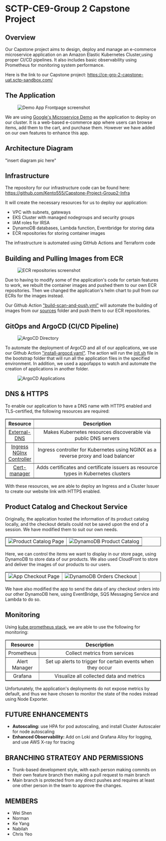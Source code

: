 # SCTP-CE9-Group 2 Capstone Project

## Overview

Our Capstone project aims to design, deploy and manage an e-commerce microservice application on an Amazon Elastic Kubernetes Cluster,using proper CI/CD pipelines. It also includes basic observability using Prometheus for monitoring system performance.

Here is the link to our Capstone project: https://ce-grp-2-capstone-uat.sctp-sandbox.com/

## The Application

<figure>
  <img src=".images/google-microservice-frontpage.png" alt="Demo App Frontpage screenshot">
</figure>

We are using [Google's Microservice Demo](https://github.com/GoogleCloudPlatform/microservices-demo) as the application to deploy on our cluster. It is a web-based e-commerce app where users can browse items, add them to the cart, and purchase them. However we have added on our own features to enhance this app.

## Architecture Diagram

"insert diagram pic here"

## Infrastructure

The repository for our infrastructure code can be found here: https://github.com/Kento555/Capstone-Project-Group2-Infra

It will create the necessary resources for us to deploy our application:
  - VPC with subnets, gateways 
  - EKS Cluster with managed nodegroups and security groups
  - IAM roles for IRSA
  - DynamoDB databases, Lambda function, Eventbridge for storing data
  - ECR repositories for storing container images

The infrastructure is automated using GitHub Actions and Terraform code

## Building and Pulling Images from ECR

<figure>
  <img src=".images/ecr_repos.png" alt="ECR repositories screenshot">
</figure>

Due to having to modify some of the application's code for certain features to work, we rebuilt the container images and pushed them to our own ECR repositories. Then we changed the application's helm chart to pull from our ECRs for the images instead.

Our Github Action ["build-scan-and-push.yml"](https://github.com/Kento555/Capstone-Project-Group2-App/blob/main/.github/workflows/build-scan-and-push.yml) will automate the building of images from our [sources](https://github.com/Kento555/Capstone-Project-Group2-App/tree/main/src) folder and push them to our ECR repositories. 

## GitOps and ArgoCD (CI/CD Pipeline)

<figure>
  <img src=".images/argocd_example.png" alt="ArgoCD Directory">
</figure>

To automate the deployment of ArgoCD and all of our applications, we use our Github Action ["install-argocd.yaml"](https://github.com/Kento555/Capstone-Project-Group2-App/blob/main/.github/workflows/install-argocd.yaml). The action will run the [init.sh](https://github.com/Kento555/Capstone-Project-Group2-App/blob/main/argocd/bootstrap/init.sh) file in the bootstrap folder that will run all the application files in the specified environment. In addition, we used a appofapps to watch and automate the creation of applications in another folder.

<figure>
  <img src=".images/argocd_app_example.png" alt="ArgoCD Applications">
</figure>

## DNS & HTTPS

To enable our application to have a DNS name with HTTPS enabled and TLS-certified, the following resources are required:

<table border="1">
    <tr>
        <th align="center">Resource</th>
        <th align="center" width="500">Description</th>
    </tr>
    <tr>
        <td align="center">
          <a href="https://github.com/kubernetes-sigs/external-dns" target="_blank">
              External-DNS
            </a>
          </td>
        <td align="center">Makes Kubernetes resources discoverable via public DNS servers</td>
    </tr>
    <tr>
        <td align="center">
          <a href="https://github.com/kubernetes/ingress-nginx" target="_blank">
              Ingress NGInx Controller
            </a>
          </td>
        <td align="center">Ingress controller for Kubernetes using NGINX as a reverse proxy and load balancer</td>
    </tr>
    <tr>
        <td align="center">
          <a href="https://github.com/cert-manager/cert-manager" target="_blank">
              Cert-manager
            </a>
          </td>
        <td align="center">Adds certificates and certificate issuers as resource types in Kubernetes clusters</td>
    </tr>
</table>

With these resources, we are able to deploy an Ingress and a Cluster Issuer to create our website link with HTTPS enabled.

## Product Catalog and Checkout Service

Originally, the application hosted the information of its product catalog locally, and the checkout details could not be saved upon the end of a session. We have modified them to suit our own needs.

<table border="1">
    <tr>
        <td align="center">
          <img src=".images/app-productcatalog.png" alt="Product Catalog Page">
            </a>
          </td>
        <td align="center">
          <img src=".images/dyanmo-itemcatalogue.png" alt="DynamoDB Product Catalog">
        </td>
    </tr>
</table>

Here, we can control the items we want to display in our store page, using DynamoDB to store data of our products. We also used CloudFront to store and deliver the images of our products to our users.

<table border="1">
    <tr>
        <td align="center">
          <img src=".images/app-checkout.png" alt="App Checkout Page">
            </a>
          </td>
        <td align="center">
          <img src=".images/dyanmo-orders.png" alt="DynamoDB Orders Checkout">
        </td>
    </tr>
</table>

We have also modified the app to send the data of any checkout orders into our other DynamoDB here, using EventBridge, SQS Messaging Service and Lambda to do so.

## Monitoring

Using [kube prometheus stack](https://github.com/prometheus-community/helm-charts/tree/main/charts/kube-prometheus-stack), we are able to use the following for monitoring:

<table border="1">
    <tr>
        <th align="center">Resource</th>
        <th align="center" width="500">Description</th>
    </tr>
    <tr>
        <td align="center">
            Prometheus
          </td>
        <td align="center">Collect metrics from services</td>
    </tr>
    <tr>
        <td align="center">
              Alert Manager
          </td>
        <td align="center">Set up alerts to trigger for certain events when they occur</td>
    </tr>
    <tr>
        <td align="center">
              Grafana
          </td>
        <td align="center">Visualize all collected data and metrics</td>
    </tr>
</table>

Unfortunately, the application's deployments do not expose metrics by default, and thus we have chosen to monitor the state of the nodes instead using Node Exporter.

## FUTURE ENHANCEMENTS

- **Autoscaling:** use HPA for pod autoscaling, and install Cluster Autoscaler for node autoscaling
- **Enhanced Observability:** Add on Loki and Grafana Alloy for logging, and use AWS X-ray for tracing 

## BRANCHING STRATEGY AND PERMISSIONS

- Trunk-based development style, with each person making commits on their own feature branch then making a pull request to main branch 
- Main branch is protected from any direct pushes and requires at least one other person in the team to approve the changes. 

## MEMBERS

- Wei Shen
- Norman
- Ke Yang
- Nabilah
- Chris Yeo